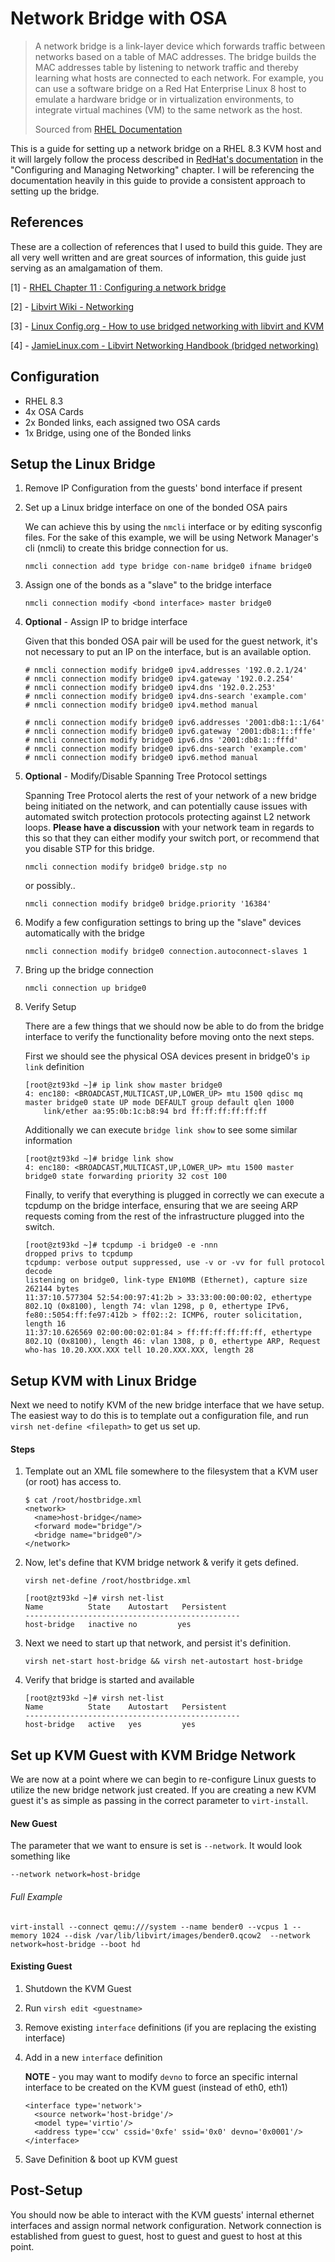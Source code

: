 # Network Bridge with OSA

> A network bridge is a link-layer device which forwards traffic between networks based on a table of MAC addresses. The bridge builds the MAC addresses table by listening to network traffic and thereby learning what hosts are connected to each network. For example, you can use a software bridge on a Red Hat Enterprise Linux 8 host to emulate a hardware bridge or in virtualization environments, to integrate virtual machines (VM) to the same network as the host. 
>
> Sourced from [RHEL Documentation](https://access.redhat.com/documentation/en-us/red_hat_enterprise_linux/8/html/configuring_and_managing_networking/configuring-a-network-bridge_configuring-and-managing-networking)

This is a guide for setting up a network bridge on a RHEL 8.3 KVM host and it will largely follow the process described in [RedHat's documentation](https://access.redhat.com/documentation/en-us/red_hat_enterprise_linux/8/html/configuring_and_managing_networking/configuring-a-network-bridge_configuring-and-managing-networking) in the "Configuring and Managing Networking" chapter. I will be referencing the documentation heavily in this guide to provide a consistent approach to setting up the bridge. 

## References

These are a collection of references that I used to build this guide. They are all very well written and are great sources of information, this guide just serving as an amalgamation of them.

[1] - [RHEL Chapter 11 : Configuring a network bridge](https://access.redhat.com/documentation/en-us/red_hat_enterprise_linux/8/html/configuring_and_managing_networking/configuring-a-network-bridge_configuring-and-managing-networking)

[2] - [Libvirt Wiki - Networking](https://wiki.libvirt.org/page/Networking)

[3] - [Linux Config.org - How to use bridged networking with libvirt and KVM ](https://linuxconfig.org/how-to-use-bridged-networking-with-libvirt-and-kvm)

[4] - [JamieLinux.com - Libvirt Networking Handbook (bridged networking)](https://jamielinux.com/docs/libvirt-networking-handbook/bridged-network.html)

## Configuration

- RHEL 8.3
- 4x OSA Cards
- 2x Bonded links, each assigned two OSA cards
- 1x Bridge, using one of the Bonded links

## Setup the Linux Bridge

1. Remove IP Configuration from the guests' bond interface if present

2. Set up a Linux bridge interface on one of the bonded OSA pairs

    We can achieve this by using the `nmcli` interface or by editing sysconfig files. For the sake of this example, we will be using Network Manager's cli (nmcli) to create this bridge connection for us. 

    ```
    nmcli connection add type bridge con-name bridge0 ifname bridge0
    ```

3. Assign one of the bonds as a "slave" to the bridge interface

    ```
    nmcli connection modify <bond interface> master bridge0
    ```

4. **Optional** - Assign IP to bridge interface
    
    Given that this bonded OSA pair will be used for the guest network, it's not necessary to put an IP on the interface, but is an available option.

    ```
    # nmcli connection modify bridge0 ipv4.addresses '192.0.2.1/24'
    # nmcli connection modify bridge0 ipv4.gateway '192.0.2.254'
    # nmcli connection modify bridge0 ipv4.dns '192.0.2.253'
    # nmcli connection modify bridge0 ipv4.dns-search 'example.com'
    # nmcli connection modify bridge0 ipv4.method manual
    ```

    ```
    # nmcli connection modify bridge0 ipv6.addresses '2001:db8:1::1/64'
    # nmcli connection modify bridge0 ipv6.gateway '2001:db8:1::fffe'
    # nmcli connection modify bridge0 ipv6.dns '2001:db8:1::fffd'
    # nmcli connection modify bridge0 ipv6.dns-search 'example.com'
    # nmcli connection modify bridge0 ipv6.method manual
    ```

5. **Optional** - Modify/Disable Spanning Tree Protocol settings


    Spanning Tree Protocol alerts the rest of your network of a new bridge being initiated on the network, and can potentially cause issues with automated switch protection protocols protecting against L2 network loops. **Please have a discussion** with your network team in regards to this so that they can either modify your switch port, or recommend that you disable STP for this bridge. 


    ```
    nmcli connection modify bridge0 bridge.stp no
    ```

    or possibly.. 


    ```
    nmcli connection modify bridge0 bridge.priority '16384'
    ```

6. Modify a few configuration settings to bring up the "slave" devices automatically with the bridge

    ```
    nmcli connection modify bridge0 connection.autoconnect-slaves 1
    ```

7. Bring up the bridge connection

    ```
    nmcli connection up bridge0
    ```

8. Verify Setup

    There are a few things that we should now be able to do from the bridge interface to verify the functionality before moving onto the next steps.

    First we should see the physical OSA devices present in bridge0's `ip link` definition

    ```
    [root@zt93kd ~]# ip link show master bridge0
    4: enc180: <BROADCAST,MULTICAST,UP,LOWER_UP> mtu 1500 qdisc mq master bridge0 state UP mode DEFAULT group default qlen 1000
        link/ether aa:95:0b:1c:b8:94 brd ff:ff:ff:ff:ff:ff
    ```

    Additionally we can execute `bridge link show` to see some similar information

    ```
    [root@zt93kd ~]# bridge link show
    4: enc180: <BROADCAST,MULTICAST,UP,LOWER_UP> mtu 1500 master bridge0 state forwarding priority 32 cost 100
    ```

    Finally, to verify that everything is plugged in correctly we can execute a tcpdump on the bridge interface, ensuring that we are seeing ARP requests coming from the rest of the infrastructure plugged into the switch. 

    ```
    [root@zt93kd ~]# tcpdump -i bridge0 -e -nnn
    dropped privs to tcpdump
    tcpdump: verbose output suppressed, use -v or -vv for full protocol decode
    listening on bridge0, link-type EN10MB (Ethernet), capture size 262144 bytes
    11:37:10.577304 52:54:00:97:41:2b > 33:33:00:00:00:02, ethertype 802.1Q (0x8100), length 74: vlan 1298, p 0, ethertype IPv6, fe80::5054:ff:fe97:412b > ff02::2: ICMP6, router solicitation, length 16
    11:37:10.626569 02:00:00:02:01:84 > ff:ff:ff:ff:ff:ff, ethertype 802.1Q (0x8100), length 46: vlan 1308, p 0, ethertype ARP, Request who-has 10.20.XXX.XXX tell 10.20.XXX.XXX, length 28
    ```

## Setup KVM with Linux Bridge

Next we need to notify KVM of the new bridge interface that we have setup. The easiest way to do this is to template out a configuration file, and run `virsh net-define <filepath>` to get us set up.

#### Steps

1. Template out an XML file somewhere to the filesystem that a KVM user (or root) has access to. 
   
    ```
    $ cat /root/hostbridge.xml
    <network>
      <name>host-bridge</name>
      <forward mode="bridge"/>
      <bridge name="bridge0"/>
    </network>
    ```

2. Now, let's define that KVM bridge network & verify it gets defined.

    ```
    virsh net-define /root/hostbridge.xml
    ```

    ```
    [root@zt93kd ~]# virsh net-list
    Name          State    Autostart   Persistent
    ------------------------------------------------
    host-bridge   inactive no         yes
    ```

3. Next we need to start up that network, and persist it's definition.

    ```
    virsh net-start host-bridge && virsh net-autostart host-bridge
    ```

4. Verify that bridge is started and available

    ```
    [root@zt93kd ~]# virsh net-list
    Name          State    Autostart   Persistent
    ------------------------------------------------
    host-bridge   active   yes         yes
    ```

## Set up KVM Guest with KVM Bridge Network

We are now at a point where we can begin to re-configure Linux guests to utilize the new bridge network just created. If you are creating a new KVM guest it's as simple as passing in the correct parameter to `virt-install`. 

#### New Guest

The parameter that we want to ensure is set is `--network`. It would look something like

```
--network network=host-bridge
```

###### Full Example
```
virt-install --connect qemu:///system --name bender0 --vcpus 1 --memory 1024 --disk /var/lib/libvirt/images/bender0.qcow2  --network network=host-bridge --boot hd
```

#### Existing Guest

1. Shutdown the KVM Guest
2. Run `virsh edit <guestname>`
3. Remove existing `interface` definitions (if you are replacing the existing interface)
4. Add in a new `interface` definition

    **NOTE** - you may want to modify `devno` to force an specific internal interface to be created on the KVM guest (instead of eth0, eth1)

    ```
    <interface type='network'>
      <source network='host-bridge'/>
      <model type='virtio'/>
      <address type='ccw' cssid='0xfe' ssid='0x0' devno='0x0001'/>
    </interface>
    ```

5. Save Definition & boot up KVM guest

## Post-Setup

You should now be able to interact with the KVM guests' internal ethernet interfaces and assign normal network configuration. Network connection is established from guest to guest, host to guest and guest to host at this point. 